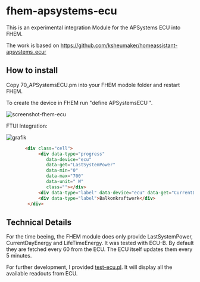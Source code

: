 # fhem-apsystems-ecu

This is an experimental integration Module for the APSystems ECU into FHEM.

The work is based on https://github.com/ksheumaker/homeassistant-apsystems_ecur

## How to install
Copy 70_APSystemsECU.pm into your FHEM modole folder and restart FHEM.

To create the device in FHEM run "define <name> APSystemsECU <host> <port>".

![screenshot-fhem-ecu](https://github.com/benjamin-garn/fhem-apsystems-ecu/assets/3677978/eaf37494-5ae6-4f51-b3e3-2f095acdc0c5)

FTUI Integration:

![grafik](https://github.com/benjamin-garn/fhem-apsystems-ecu/assets/3677978/edf8eae9-ed0b-40a2-a655-ad0c4e0851e1)

```html
       <div class="cell">
            <div data-type="progress"
               data-device="ecu"
               data-get="LastSystemPower"
               data-min="0"
               data-max="700"
               data-unit=" W"
               class=""></div>
            <div data-type="label" data-device="ecu" data-get="CurrentDayEnergy" data-unit=" kWh" class="big inline left-space"></div>
            <div data-type="label">Balkonkraftwerk</div>
        </div>
```
## Technical Details

For the time beeing, the FHEM module does only provide LastSystemPower, CurrentDayEnergy and LifeTimeEnergy. It was tested with ECU-B.
By default they are fetched every 60 from the ECU. The ECU itself updates them every 5 minutes.

For further development, I provided [test-ecu.pl](test-ecu.pl). It will display all the available readouts from ECU.

